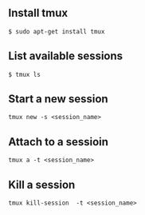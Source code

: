 ## Install tmux
```
$ sudo apt-get install tmux
```

## List available sessions
```
$ tmux ls
```

## Start a new session
```
tmux new -s <session_name>
```

## Attach to a sessioin
```
tmux a -t <session_name>
```

## Kill a session
```
tmux kill-session  -t <session_name>
```
